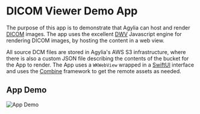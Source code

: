 # DICOM Viewer Demo App
The purpose of this app is to demonstrate that Agylia can host and render [DICOM](https://en.wikipedia.org/wiki/DICOM) images. The app uses the excellent [DWV](https://github.com/ivmartel/dwv) Javascript engine for rendering DICOM images, by hosting the content in a web view.

All source DCM files are stored in Agylia's AWS S3 infrastructure, where there is also a custom JSON file describing the contents of the bucket for the App to render. The App uses a `WKWebView` wrapped in a [SwiftUI](https://developer.apple.com/documentation/swiftui) interface and uses the [Combine](https://developer.apple.com/documentation/combine) framework to get the remote assets as needed.

## App Demo
![App Demo](https://github.com/paulja/dicom-viewer/blob/master/docs/app-demo.gif)